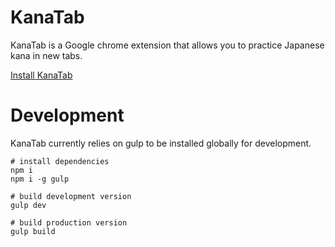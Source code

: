 # KanaTab
KanaTab is a Google chrome extension that allows you to practice Japanese kana
in new tabs.

[Install KanaTab](https://chrome.google.com/webstore/detail/kana-tab/mpcdgnhoopfipjmfiadfofkkgeghfchn)

# Development
KanaTab currently relies on gulp to be installed globally for development.

```
# install dependencies
npm i
npm i -g gulp

# build development version
gulp dev

# build production version
gulp build
```
